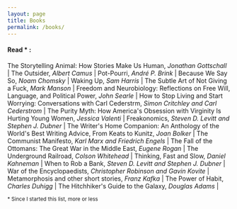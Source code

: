 ```yaml
---
layout: page
title: Books
permalink: /books/
---
```


#### Read * : 
The Storytelling Animal: How Stories Make Us Human, _Jonathan Gottschall_ | The
Outsider, _Albert Camus_ | Pot-Pourri, _André P. Brink_ | Because We Say So,
_Noam Chomsky_ | Waking Up, _Sam Harris_ | The Subtle Art of Not Giving a Fuck,
_Mark Manson_ | Freedom and Neurobiology: Reflections on Free Will, Language,
and Political Power, _John Searle_ | How to Stop Living and Start Worrying:
Conversations with Carl Cederstrm, _Simon Critchley and Carl Cederstrom_ | The
Purity Myth: How America's Obsession with Virginity Is Hurting Young Women,
_Jessica Valenti_ | Freakonomics, _Steven D. Levitt and Stephen J. Dubner_
| The Writer's Home Companion: An Anthology of the World's Best Writing Advice,
From Keats to Kunitz, _Joan Bolker_ | The Communist Manifesto, _Karl Marx and
Friedrich Engels_ | The Fall of the Ottomans: The Great War in the Middle East,
_Eugene Rogan_ | The Underground Railroad, _Colson Whitehead_ | Thinking, Fast
and Slow, _Daniel Kahneman_ | When to Rob a Bank, _Steven D. Levitt and Stephen
J. Dubner_ | War of the Encyclopaedists, _Christopher Robinson and Gavin
Kovite_ | Metamorphosis and other short stories, _Franz Kafka_ | The Power of
Habit, _Charles Duhigg_ | The Hitchhiker's Guide to the Galaxy, _Douglas Adams_
|
 
<sub> * Since I started this list, more or less </sub> 
